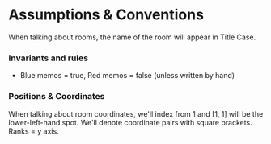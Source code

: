 # Assumptions & Conventions

When talking about rooms, the name of the room will appear in Title Case.

### Invariants and rules

- Blue memos = true, Red memos = false (unless written by hand)

### Positions & Coordinates

When talking about room coordinates, we'll index from 1 and [1, 1] will be the lower-left-hand spot. We'll denote coordinate pairs with square brackets. Ranks = y axis.
